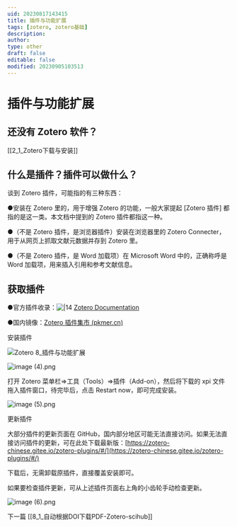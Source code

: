 ```yaml
---
uid: 20230817143415
title: 插件与功能扩展
tags: [zotero, zotero基础]
description: 
author: 
type: other
draft: false
editable: false
modified: 20230905103513
---
```


# 插件与功能扩展

## 还没有 Zotero 软件？

[[2_1_Zotero下载与安装]]

## 什么是插件？插件可以做什么？

谈到 Zotero 插件，可能指的有三种东西：

●安装在 Zotero 里的，用于增强 Zotero 的功能，一般大家提起 [Zotero 插件] 都指的是这一类。本文档中提到的 Zotero 插件都指这一种。

●（不是 Zotero 插件，是浏览器插件）安装在浏览器里的 Zotero Connecter，用于从网页上抓取文献元数据并存到 Zotero 里。

●（不是 Zotero 插件，是 Word 加载项）在 Microsoft Word 中的，正确称呼是 Word 加载项，用来插入引用和参考文献信息。

## 获取插件

●官方插件收录：![|14](https://www.zotero.org/favicon.ico) [Zotero Documentation](https://zotero.org/support/plugins)

●国内镜像：[Zotero 插件集市 (pkmer.cn)](https://pkmer.cn/products/zotero/zoteroMarket/)

安装插件

![Zotero 8_插件与功能扩展](https://cdn.pkmer.cn/images/image%20(3).png!pkmer)

![image (4).png](https://cdn.pkmer.cn/images/image%20(4).png!pkmer)

打开 Zotero 菜单栏=>工具（Tools）=>插件（Add-on），然后将下载的 xpi 文件拖入插件窗口，待完毕后，点击 Restart now，即可完成安装。

![image (5).png](https://cdn.pkmer.cn/images/image%20(5).png!pkmer)

更新插件

大部分插件的更新页面在 GitHub，国内部分地区可能无法直接访问。如果无法直接访问插件的更新，可在此处下载最新版：[https://zotero-chinese.gitee.io/zotero-plugins/#/](https://zotero-chinese.gitee.io/zotero-plugins/#/)

下载后，无需卸载原插件，直接覆盖安装即可。

如果要检查插件更新，可从上述插件页面右上角的小齿轮手动检查更新。

![image (6).png](https://cdn.pkmer.cn/images/image%20(6).png!pkmer)

下一篇 [[8_1_自动根据DOI下载PDF-Zotero-scihub]]